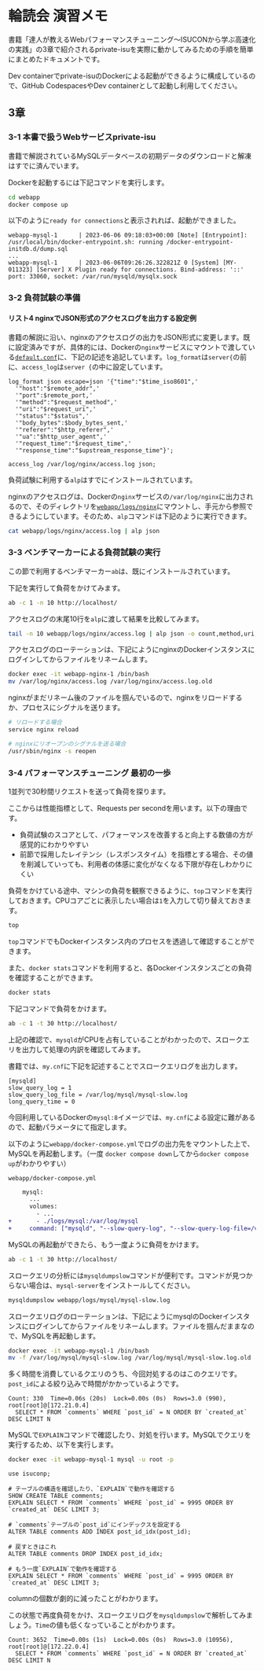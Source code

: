 # 輪読会 演習メモ

書籍「達人が教えるWebパフォーマンスチューニング～ISUCONから学ぶ高速化の実践」の3章で紹介されるprivate-isuを実際に動かしてみるための手順を簡単にまとめたドキュメントです。

Dev containerでprivate-isuのDockerによる起動ができるように構成しているので、GitHub CodespacesやDev containerとして起動し利用してください。

## 3章

### 3-1 本書で扱うWebサービスprivate-isu

書籍で解説されているMySQLデータベースの初期データのダウンロードと解凍はすでに済んでいます。

Dockerを起動するには下記コマンドを実行します。

```bash
cd webapp
docker compose up
```

以下のように`ready for connections`と表示されれば、起動ができました。

```
webapp-mysql-1      | 2023-06-06 09:18:03+00:00 [Note] [Entrypoint]: /usr/local/bin/docker-entrypoint.sh: running /docker-entrypoint-initdb.d/dump.sql
...
webapp-mysql-1      | 2023-06-06T09:26:26.322821Z 0 [System] [MY-011323] [Server] X Plugin ready for connections. Bind-address: '::' port: 33060, socket: /var/run/mysqld/mysqlx.sock
```

### 3-2 負荷試験の準備

#### リスト4 nginxでJSON形式のアクセスログを出力する設定例

書籍の解説に沿い、nginxのアクセスログの出力をJSON形式に変更します。既に設定済みですが、具体的には、Dockerの`nginx`サービスにマウントで渡している[`default.conf`](./webapp/etc/nginx/conf.d/default.conf)に、下記の記述を追記しています。`log_format`は`server{`の前に、`access_log`は`server {`の中に設定しています。

```
log_format json escape=json '{"time":"$time_iso8601",'
  '"host":"$remote_addr",'
  '"port":$remote_port,'
  '"method":"$request_method",'
  '"uri":"$request_uri",'
  '"status":"$status",'
  '"body_bytes":$body_bytes_sent,'
  '"referer":"$http_referer",'
  '"ua":"$http_user_agent",'
  '"request_time":"$request_time",'
  '"response_time":"$upstream_response_time"}';
```

```
access_log /var/log/nginx/access.log json;
```

負荷試験に利用する`alp`はすでにインストールされています。

nginxのアクセスログは、Dockerの`nginx`サービスの`/var/log/nginx`に出力されるので、そのディレクトリを[`webapp/logs/nginx`](./webapp/logs/nginx)にマウントし、手元から参照できるようにしています。そのため、`alp`コマンドは下記のように実行できます。

```bash
cat webapp/logs/nginx/access.log | alp json
```

### 3-3 ベンチマーカーによる負荷試験の実行

この節で利用するベンチマーカー`ab`は、既にインストールされています。

下記を実行して負荷をかけてみます。

```bash
ab -c 1 -n 10 http://localhost/
```

アクセスログの末尾10行を`alp`に渡して結果を比較してみます。

```bash
tail -n 10 webapp/logs/nginx/access.log | alp json -o count,method,uri,min,avg,max
```

アクセスログのローテーションは、下記にようにnginxのDockerインスタンスにログインしてからファイルをリネームします。

```bash
docker exec -it webapp-nginx-1 /bin/bash
mv /var/log/nginx/access.log /var/log/nginx/access.log.old
```

nginxがまだリネーム後のファイルを掴んでいるので、nginxをリロードするか、プロセスにシグナルを送ります。

```bash
# リロードする場合
service nginx reload

# nginxにリオープンのシグナルを送る場合
/usr/sbin/nginx -s reopen
```

### 3-4 パフォーマンスチューニング 最初の一歩

1並列で30秒間リクエストを送って負荷を探ります。

ここからは性能指標として、Requests per secondを用います。以下の理由です。

- 負荷試験のスコアとして、パフォーマンスを改善すると向上する数値の方が感覚的にわかりやすい
- 前節で採用したレイテンシ（レスポンスタイム）を指標とする場合、その値を削減していっても、利用者の体感に変化がなくなる下限が存在しわかりにくい

負荷をかけている途中、マシンの負荷を観察できるように、`top`コマンドを実行しておきます。CPUコアごとに表示したい場合は`1`を入力して切り替えておきます。

```bash
top
```

`top`コマンドでもDockerインスタンス内のプロセスを透過して確認することができます。

また、`docker stats`コマンドを利用すると、各Dockerインスタンスごとの負荷を確認することができます。

```bash
docker stats
```

下記コマンドで負荷をかけます。

```bash
ab -c 1 -t 30 http://localhost/
```

上記の確認で、`mysqld`がCPUを占有していることがわかったので、スロークエリを出力して処理の内訳を確認してみます。

書籍では、`my.cnf`に下記を記述することでスロークエリログを出力します。

```
[mysqld]
slow_query_log = 1
slow_query_log_file = /var/log/mysql/mysql-slow.log
long_query_time = 0
```

今回利用しているDockerの`mysql:8`イメージでは、`my.cnf`による設定に難があるので、起動パラメータにて指定します。

以下のように`webapp/docker-compose.yml`でログの出力先をマウントした上で、MySQLを再起動します。（一度 `docker compose down`してから`docker compose up`がわかりやすい）

`webapp/docker-compose.yml`

```diff
    mysql:
      ...
      volumes:
        - ...
+       - ./logs/mysql:/var/log/mysql
+     command: ["mysqld", "--slow-query-log", "--slow-query-log-file=/var/log/mysql/mysql-slow.log", "--long-query-time=0"]
```

MySQLの再起動ができたら、もう一度ように負荷をかけます。

```bash
ab -c 1 -t 30 http://localhost/
```

スロークエリの分析には`mysqldumpslow`コマンドが便利です。コマンドが見つからない場合は、`mysql-server`をインストールしてください。

```bash
mysqldumpslow webapp/logs/mysql/mysql-slow.log
```

スロークエリログのローテーションは、下記にようにmysqlのDockerインスタンスにログインしてからファイルをリネームします。ファイルを掴んだままなので、MySQLを再起動します。

```bash
docker exec -it webapp-mysql-1 /bin/bash
mv -f /var/log/mysql/mysql-slow.log /var/log/mysql/mysql-slow.log.old
```

多く時間を消費しているクエリのうち、今回対処するのはこのクエリです。`post_id`による絞り込みで時間がかかっているようです。

```
Count: 330  Time=0.06s (20s)  Lock=0.00s (0s)  Rows=3.0 (990), root[root]@[172.21.0.4]
  SELECT * FROM `comments` WHERE `post_id` = N ORDER BY `created_at` DESC LIMIT N
```

MySQLで`EXPLAIN`コマンドで確認したり、対処を行います。MySQLでクエリを実行するため、以下を実行します。

```bash
docker exec -it webapp-mysql-1 mysql -u root -p
```

```mysql
use isuconp;

# テーブルの構造を確認したり、`EXPLAIN`で動作を確認する
SHOW CREATE TABLE comments;
EXPLAIN SELECT * FROM `comments` WHERE `post_id` = 9995 ORDER BY `created_at` DESC LIMIT 3;

# `comments`テーブルの`post_id`にインデックスを設定する
ALTER TABLE comments ADD INDEX post_id_idx(post_id);

# 戻すときはこれ
ALTER TABLE comments DROP INDEX post_id_idx;

# もう一度`EXPLAIN`で動作を確認する
EXPLAIN SELECT * FROM `comments` WHERE `post_id` = 9995 ORDER BY `created_at` DESC LIMIT 3;
```

columnの個数が劇的に減ったことがわかります。

この状態で再度負荷をかけ、スロークエリログを`mysqldumpslow`で解析してみましょう。`Time`の値も低くなっていることがわかります。

```
Count: 3652  Time=0.00s (1s)  Lock=0.00s (0s)  Rows=3.0 (10956), root[root]@[172.22.0.4]
  SELECT * FROM `comments` WHERE `post_id` = N ORDER BY `created_at` DESC LIMIT N
```
